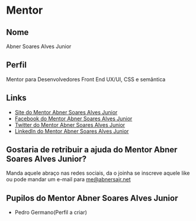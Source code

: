 # Mentor

## Nome

Abner Soares Alves Junior

## Perfil

Mentor para Desenvolvedores Front End UX/UI, CSS e semântica

## Links

* [Site do Mentor Abner Soares Alves Junior](https://abnersajr.net)
* [Facebook do Mentor Abner Soares Alves Junior](https://fb.com/abnersajr)
* [Twitter do Mentor Abner Soares Alves Junior](https://twitter.com/abnersajr)
* [LinkedIn do Mentor Abner Soares Alves Junior](https://linkedin.com/in/abnersajr)

## Gostaria de retribuir a ajuda do Mentor Abner Soares Alves Junior?

Manda aquele abraço nas redes sociais, da o joinha se inscreve aquele like ou pode mandar um e-mail para me@abnersajr.net

## Pupilos do Mentor Abner Soares Alves Junior

- Pedro Germano(Perfil a criar)
